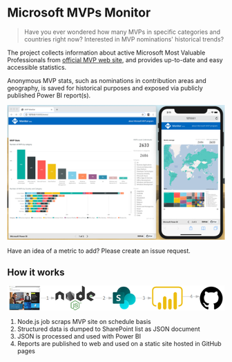 # Microsoft MVPs Monitor

> Have you ever wondered how many MVPs in specific categories and countries right now? Interested in MVP nominations' historical trends?

The project collects information about active Microsoft Most Valuable Professionals from [official MVP web site](https://mvp.microsoft.com), and provides up-to-date and easy accessible statistics.

Anonymous MVP stats, such as nominations in contribution areas and geography, is saved for historical purposes and exposed via publicly published Power BI report(s).

![MVP Monitor](./assets/mvp-monitor-promo.png)

Have an idea of a metric to add? Please create an issue request.

## How it works

![Flow](./assets/how-it-works.png)

1. Node.js job scraps MVP site on schedule basis
2. Structured data is dumped to SharePoint list as JSON document
3. JSON is processed and used with Power BI
4. Reports are published to web and used on a static site hosted in GitHub pages
